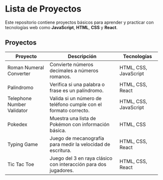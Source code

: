 # Lista de Proyectos



Este repositorio contiene proyectos básicos para aprender y practicar con tecnologías web como **JavaScript**, **HTML**, **CSS** y **React**.

## Proyectos

| Proyecto                    | Descripción                                                   | Tecnologías           |
|-----------------------------|---------------------------------------------------------------|-----------------------|
| Roman Numeral Converter      | Convierte números decimales a números romanos.               | HTML, CSS, JavaScript  |
| Palindromo                   | Verifica si una palabra o frase es un palíndromo.             | HTML, CSS, React       |
| Telephone Number Validator   | Valida si un número de teléfono cumple con el formato correcto. | HTML, CSS, JavaScript  |
| Pokedex                      | Muestra una lista de Pokémon con información básica.          | HTML, CSS             |
| Typing Game                  | Juego de mecanografía para medir la velocidad de escritura.   | HTML, CSS, React       |
| Tic Tac Toe                  | Juego del 3 en raya clásico con interacción para dos jugadores. | HTML, CSS, React       |



